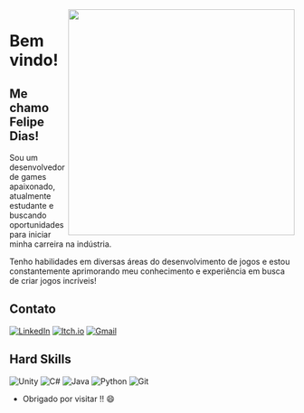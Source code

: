 <img align="right" width="400" height="400" src="https://media0.giphy.com/media/v1.Y2lkPTc5MGI3NjExdDBnamVmMTkydTh5MTNlaHZ1MnB1dTNud3R1dHB4Njh4bGxyOWN5YSZlcD12MV9pbnRlcm5hbF9naWZfYnlfaWQmY3Q9cw/ehOmuAGboX837Dx9LR/giphy.gif">


# Bem vindo!
## Me chamo Felipe Dias! 

Sou um desenvolvedor de games apaixonado, atualmente estudante e buscando oportunidades para iniciar minha carreira na indústria. 

Tenho habilidades em diversas áreas do desenvolvimento de jogos e estou constantemente aprimorando meu conhecimento e experiência em busca de criar jogos incríveis!


## Contato

[![LinkedIn](https://img.shields.io/badge/linkedin-%230077B5.svg?style=for-the-badge&logo=linkedin&logoColor=white)](https://www.linkedin.com/in/felipedanieldias/)
[![Itch.io](https://img.shields.io/badge/Itch-%23FF0B34.svg?style=for-the-badge&logo=Itch.io&logoColor=white)](https://felipe-dias.itch.io/)
[![Gmail](https://img.shields.io/badge/Gmail-D14836?style=for-the-badge&logo=gmail&logoColor=white)](mailto:felpsdaniel12@gmail.com)

## Hard Skills
![Unity](https://img.shields.io/badge/unity-%23000000.svg?style=for-the-badge&logo=unity&logoColor=white)
![C#](https://img.shields.io/badge/c%23-%23239120.svg?style=for-the-badge&logo=c-sharp&logoColor=white)
![Java](https://img.shields.io/badge/java-%23ED8B00.svg?style=for-the-badge&logo=openjdk&logoColor=white)
![Python](https://img.shields.io/badge/python-3670A0?style=for-the-badge&logo=python&logoColor=ffdd54)
![Git](https://img.shields.io/badge/git-%23F05033.svg?style=for-the-badge&logo=git&logoColor=white)



- Obrigado por visitar !! :smile:

